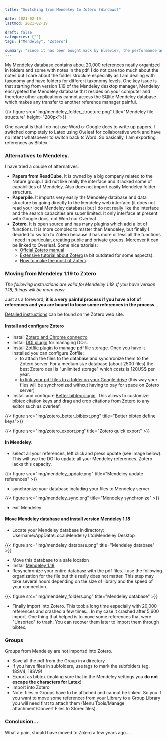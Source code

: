```yaml
---
title: "Switching from Mendeley to Zotero (Windows)"

date: 2021-02-19
lastmod: 2021-02-19

draft: false
categories: [""]
tags: ["Mendeley", "Zotero"]

summary: "Since it has been bought back by Elsevier, the performance and capabilities of Mendeley have been going down.  Last straw is the abandon of pad supports (Android, Apple) since March 15 2021. So it is really time to move to something else."
---
```


My Mendeley database contains about 20,000 references neatly organized in folders and some with notes in the pdf. I do not care too much about the notes but I care about the folder structure especially as I am dealing with taxonomy and have folders for different taxonomy levels.  One key issue is that starting from version 1.19 of the Mendeley desktop manager, Mendeley encrypeted the Mendeley database that resides on your computer and therefore other applications cannot access the SQlite Mendeley database which makes any transfer to another reference manager painful.


{{< figure src="img/mendeley_folder_structure.png" title="Mendeley file structure"  height="200px">}}

One caveat is that I do not use Word or Google docs to write up papers.  I switched completely to Latex using Oveleaf for collaborative work and have no intent whatsoever to switch back to Word.  So basically, I am exporting references as Bibtex.  

### Alternatives to Mendeley.

I have tried a couple of alternatives:

* **Papers from ReadCube**.  It is owned by a big company related to the Nature group.  I did not like really the interface and it lacked some of capabilities of Mendeley.  Also does not import easily Mendeley folder structure.
* **Paperpile**.  It imports very easily the Mendeley database and data structure by going directly to the Mendeley web interface (it does not read your local Mendeley database) but I do not really like the interface and the search capacities are super limited. It only interface at present with Google docs, not Word nor Overleaf
* **Zotero**. It is open source and has many plugins which add a lot of functions.  It is more complex to master than Mendeley, but finally I decided to switch to Zotero because it has more or less all the functions I need in particular, creating public and private groups.  Moreover it can be linked to Overleaf.  Some nice tutorials:
    * [Offcial Zotero manual](https://www.zotero.org/support/start)
    * [Extensive tutorial about Zotero](https://guides.library.oregonstate.edu/c.php?g=359201&p=2426080) (a bit outdated for some aspects).
    * [How to make the most of Zotero](https://tomsaunders.co.nz/zotero-guide/).

### Moving from Mendeley 1.19 to Zotero

_The following instructions are valid for Mendeley 1.19.  If you have version 1.18, things will be more easy_

Just as a foreword, **it is a very painful process if you have a lot of references and you are bound to loose some references in the process**...

[Detailed instructions](https://www.zotero.org/support/kb/mendeley_import) can be found on the Zotero web site.

#### Install and configure Zotero
* Install [Zotero and Chrome connectro](https://www.zotero.org/download/)
* Install [DOI plugin](https://github.com/bwiernik/zotero-shortdoi) for managing DOIs.
* Install [Zotfile plugin](http://zotfile.com/) to manage pdf file storage.  Once you have it installed you can configure Zotfile:
  * to attach the files to the database and synchronize them to the Zotero server.  For a medium size database (about 2500 files) the best Zotero deal is "unlimited storage" which costz is 120US$ per year.
  * [to link your pdf files to a folder on your Google drive](https://tomsaunders.co.nz/zotero-with-google-drive/#:~:text=Head%20over%20to%20Google%20Drive,to%20be%20on%20your%20PC.) (this way your files will be synchronized without having to pay for space on Zotero server)
* Install and configure [Better bibtex plugin](https://retorque.re/zotero-better-bibtex/). This allows to customize bibtex citation keys and drag and drop citations from Zotero to any editor such as overleaf.

{{< figure src="img/zotero_better_bibtext.png" title="Better bibtex define keys">}}

{{< figure src="img/zotero_export.png" title="Zotero quick export" >}}

#### In Mendeley:

* select all your references, left click and press update (see image below). This will use the DOI to update all your Mendeley references.  Zotero lacks this capacity.

{{< figure src="img/mendeley_update.png" title="Mendeley update references" >}}

* synchronize your database including your files to Mendeley server

{{< figure src="img/mendeley_sync.png" title="Mendeley synchronize" >}}

* exit Mendeley

#### Move Mendeley database and install version Mendeley 1.18

* Locate your Mendeley database in directory: Username\AppData\Local\Mendeley Ltd\Mendeley Desktop

{{< figure src="img/mendeley_database.png" title="Mendeley database" >}}

* Move this database to a safe location
* Install [Mendeley 1.18](https://www.zotero.org/support/kb/mendeley_import)
* Resynchronize your entire database with the pdf files. I use the following organization for the file but this really does not matter.  This step may take several hours depending on the size of library and the speed of your connection.

{{< figure src="img/mendeley_folders.png" title="Mendeley database" >}}

* Finally import into Zotero. This took a long time especially with 20,000 references and crashed a few times... In my case it crashed after 5,600 import.  One thing that helped is to move some references that were "Unsorted" to trash. You can recover them later to import them through bibtex.

### Groups

Groups from Mendeley are not imported into Zotero. 
* Save all the pdf from the Group in a directory
* If you have files in subfolders, use tags to mark the subfolders (eg. 18SV4, 18SV9)
* Export as bibtex (making sure that in the Mendeley settings you **do not escape the characters for Latex**)
* Import into Zotero
* Note: files in Groups have to be attached and cannot be linked.  So you if you want to move some references from your Library to a Group Library you will need first to attach them (Menu Tools/Manage attachment/Convert Files to Stored files).

### Conclusion...

What a pain, should have moved to Zotero a few years ago....